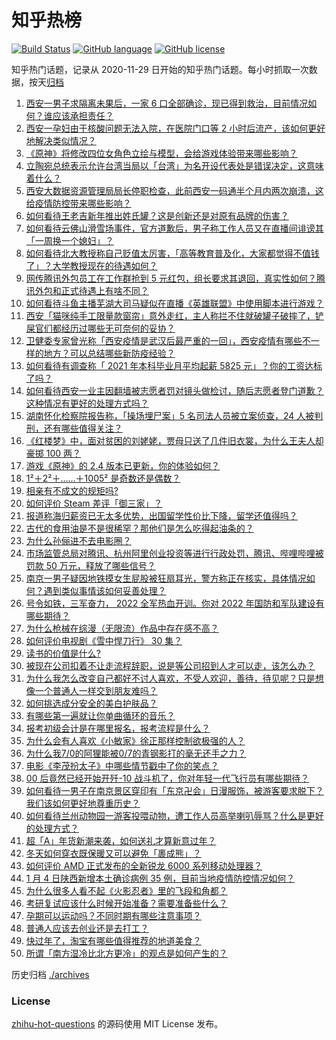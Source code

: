 # 知乎热榜
[![Build Status](https://github.com/ToWeLong/zhihu-hot-questions/workflows/CI/badge.svg)](https://github.com/ToWeLong/zhihu-hot-questions/actions)
[![GitHub language](https://img.shields.io/badge/language-golang-orange.svg)](https://golang.org/)
[![GitHub license](https://img.shields.io/github/license/ToWeLong/zhihu-hot-questions)](https://github.com/ToWeLong/zhihu-hot-questions/blob/main/LICENSE)

知乎热门话题，记录从 2020-11-29 日开始的知乎热门话题。每小时抓取一次数据，按天[归档](./archives)

<!-- BEGIN -->

1. [西安一男子求隔离未果后，一家 6 口全部确诊，现已得到救治，目前情况如何？谁应该承担责任？](https://www.zhihu.com/question/509844281)
1. [西安一孕妇由于核酸问题无法入院，在医院门口等 2 小时后流产，该如何更好地解决类似情况？](https://www.zhihu.com/question/509889297)
1. [《原神》将修改四位女角色立绘与模型，会给游戏体验带来哪些影响？](https://www.zhihu.com/question/509914184)
1. [立陶宛总统表示允许台湾当局以「台湾」为名开设代表处是错误决定，这意味着什么？](https://www.zhihu.com/question/509874135)
1. [西安大数据资源管理局局长停职检查，此前西安一码通半个月内两次崩溃，这给疫情防控带来哪些影响？](https://www.zhihu.com/question/509914345)
1. [如何看待王老吉新年推出姓氏罐？这是创新还是对原有品牌的伤害？](https://www.zhihu.com/question/439688424)
1. [如何看待云佛山滑雪场事件，官方道歉后，男子称工作人员又在直播间诽谤其「一周换一个媳妇」？](https://www.zhihu.com/question/509795759)
1. [如何看待北大教授称自己贬值太厉害，「高等教育普及化，大家都觉得不值钱了」？大学教授现在的待遇如何？](https://www.zhihu.com/question/509190611)
1. [网传腾讯外包员工在工作群抢到 5 元红包，组长要求其退回，真实性如何？腾讯外包和正式待遇上有啥不同？](https://www.zhihu.com/question/509778946)
1. [如何看待斗鱼主播芜湖大司马疑似在直播《英雄联盟》中使用脚本进行游戏？](https://www.zhihu.com/question/509488149)
1. [西安「猫咪纯手工限量款窗帘」意外走红，主人称拦不住就破罐子破摔了，铲屎官们都经历过哪些无可奈何的妥协？](https://www.zhihu.com/question/509021819)
1. [卫健委专家曾光称「西安疫情是武汉后最严重的一回」，西安疫情有哪些不一样的地方？可以总结哪些新防疫经验？](https://www.zhihu.com/question/509860762)
1. [如何看待有调查称「 2021 年本科毕业月平均起薪 5825 元」？你的工资达标了吗？](https://www.zhihu.com/question/509913360)
1. [如何看待西安一业主因翻墙被志愿者罚对镜头做检讨，随后志愿者登门道歉？这种情况有更好的处理方式吗？](https://www.zhihu.com/question/509935442)
1. [湖南怀化检察院报告称，「操场埋尸案」5 名司法人员被立案侦查，24 人被判刑，还有哪些值得关注？](https://www.zhihu.com/question/509770784)
1. [《红楼梦》中，面对贫困的刘姥姥，贾母只送了几件旧衣裳，为什么王夫人却豪掷 100 两？](https://www.zhihu.com/question/500578820)
1. [游戏《原神》的 2.4 版本已更新，你的体验如何？](https://www.zhihu.com/question/509939960)
1. [1²＋2²＋……＋1005² 是奇数还是偶数？](https://www.zhihu.com/question/496972245)
1. [相亲有不成文的规矩吗?](https://www.zhihu.com/question/453068049)
1. [如何评价 Steam 差评「御三家」？](https://www.zhihu.com/question/507665519)
1. [报道称海归薪资已无太多优势，出国留学性价比下降，留学还值得吗？](https://www.zhihu.com/question/509757621)
1. [古代的食用油是不是很稀罕？那他们是怎么吃得起油条的？](https://www.zhihu.com/question/508694145)
1. [为什么孙俪进不去电影圈？](https://www.zhihu.com/question/499998926)
1. [市场监管总局对腾讯、杭州阿里创业投资等进行行政处罚，腾讯、哔哩哔哩被罚款 50 万元，释放了哪些信号？](https://www.zhihu.com/question/509944131)
1. [南京一男子疑因地铁摸女生屁股被狂扇耳光，警方称正在核实，具体情况如何？遇到类似事情该如何妥善处理？](https://www.zhihu.com/question/509928485)
1. [号令如铁，三军奋力， 2022  全军热血开训。你对  2022  年国防和军队建设有哪些期待？](https://www.zhihu.com/question/509851345)
1. [为什么枪械在综漫（无限流）作品中存在感不高？](https://www.zhihu.com/question/504340003)
1. [如何评价电视剧《雪中悍刀行》 30 集？](https://www.zhihu.com/question/509705539)
1. [读书的价值是什么?](https://www.zhihu.com/question/498191995)
1. [被现在公司扣着不让走流程辞职，说是等公司招到人才可以走，该怎么办？](https://www.zhihu.com/question/509533871)
1. [为什么我怎么改变自己都好不讨人喜欢，不受人欢迎，善待，待见呢？只是想像一个普通人一样交到朋友难吗？](https://www.zhihu.com/question/509626789)
1. [如何挑选成分安全的美白护肤品？](https://www.zhihu.com/question/456927669)
1. [有哪些第一遍就让你单曲循环的音乐？](https://www.zhihu.com/question/34863117)
1. [报考初级会计是在哪里报名，报考流程是什么？](https://www.zhihu.com/question/495797187)
1. [为什么会有人喜欢《小敏家》徐正那样控制欲极强的人？](https://www.zhihu.com/question/509209988)
1. [为什么我7/0的阿狸能被0/7的青钢影打的毫无还手之力？](https://www.zhihu.com/question/508482749)
1. [电影《李茂扮太子》中哪些情节戳中了你的笑点？](https://www.zhihu.com/question/509288025)
1. [00 后竟然已经开始开歼-10 战斗机了，你对年轻一代飞行员有哪些期待？](https://www.zhihu.com/question/509847064)
1. [如何看待一男子在南京景区穿印有「东京卍会」日漫服饰，被游客要求脱下？我们该如何更好地尊重历史？](https://www.zhihu.com/question/509781113)
1. [如何看待兰州动物园一游客投喂动物，遭工作人员高举喇叭辱骂？什么是更好的处理方式？](https://www.zhihu.com/question/509839992)
1. [超「A」年货新潮来袭，如何送礼才算新意过年？](https://www.zhihu.com/question/509825719)
1. [冬天如何穿衣既保暖又可以避免「裹成熊」？](https://www.zhihu.com/question/499250296)
1. [如何评价 AMD 正式发布的全新锐龙 6000 系列移动处理器？](https://www.zhihu.com/question/509892010)
1. [1 月 4 日陕西新增本土确诊病例 35 例，目前当地疫情防控情况如何？](https://www.zhihu.com/question/509914978)
1. [为什么很多人看不起《火影忍者》里的飞段和角都？](https://www.zhihu.com/question/503921354)
1. [考研复试应该什么时候开始准备？需要准备些什么？](https://www.zhihu.com/question/509800988)
1. [孕期可以运动吗？不同时期有哪些注意事项？](https://www.zhihu.com/question/509020041)
1. [普通人应该去创业还是去打工？](https://www.zhihu.com/question/509364425)
1. [快过年了，淘宝有哪些值得推荐的地道美食？](https://www.zhihu.com/question/509782090)
1. [所谓「南方湿冷比北方更冷」的观点是如何产生的？](https://www.zhihu.com/question/509727308)

<!-- END -->

历史归档 [./archives](./archives)


### License
[zhihu-hot-questions](https://github.com/towelong/zhihu-hot-questions) 的源码使用 MIT License 发布。